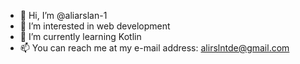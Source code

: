 - 👋 Hi, I’m @aliarslan-1
- 👀 I’m interested in web development
- 🌱 I’m currently learning Kotlin
- 📫 You can reach me at my e-mail address:  alirslntde@gmail.com

<!---
aliarslan-1/aliarslan-1 is a ✨ special ✨ repository because its `README.md` (this file) appears on your GitHub profile.
You can click the Preview link to take a look at your changes.
--->
